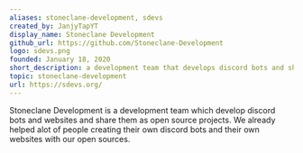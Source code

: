 ```yaml
---
aliases: stoneclane-development, sdevs
created_by: JanjyTapYT
display_name: Stoneclane Development
github_url: https://github.com/Stoneclane-Development
logo: sdevs.png
founded: January 18, 2020
short_description: a development team that develops discord bots and shares them as open source projects.
topic: stoneclane-development
url: https://sdevs.org/
---
```

Stoneclane Development is a development team which develop discord bots and websites and share them as open source projects. We already helped alot of people creating their own discord bots and their own websites with our open sources.
